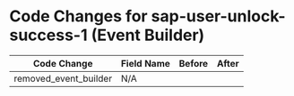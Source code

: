# Code Changes for sap-user-unlock-success-1 (Event Builder)

| Code Change | Field Name | Before | After |
|-------------|------------|--------|-------|
| removed_event_builder | N/A |  |  |